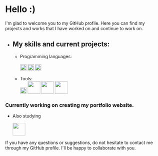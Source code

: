 
<!--
**lyahorskiy/lyahorskiy** is a ✨ _special_ ✨ repository because its `README.md` (this file) appears on your GitHub profile.

Here are some ideas to get you started:

- 🔭 I’m currently working on ...
- 🌱 I’m currently learning ...
- 👯 I’m looking to collaborate on ...
- 🤔 I’m looking for help with ...
- 💬 Ask me about ...
- 📫 How to reach me: ...
- 😄 Pronouns: ...
- ⚡ Fun fact: ...
-->

# Hello :)
 I'm glad to welcome you to my GitHub profile. Here you can find my projects and works that I have worked on and continue to work on. 


 * ## My skills and current projects:
   * Programming languages:<br><br>
      <img width="20" src="https://cdn-icons-png.flaticon.com/128/5968/5968292.png"></img>
    <img width="20" src="https://cdn-icons-png.flaticon.com/128/5968/5968267.png"></img>
    <img width="20" src="https://cdn-icons-png.flaticon.com/128/5968/5968242.png"></img>

   * Tools:<br>
       <img width="20" src="https://git-scm.com/images/logos/downloads/Git-Icon-1788C.png"></img>
<img width="40" src="https://lesscss.org/public/img/less_logo.png"></img>
<img width="40" src="https://static.tildacdn.com/tild3238-6539-4334-b336-303633366265/1_IGn5E-1wp5mQ2DHoev.png"></img>
<img width="40" src="https://raw.githubusercontent.com/webpack-contrib/awesome-webpack/master/media/awesome_webpack_branding.png"></img>

### Currently working on creating my portfolio website.


* Also studying 

  <img width="40" src="https://wpintegrate.com/wp-content/uploads/2017/07/react-logo.png"></img>

If you have any questions or suggestions, do not hesitate to contact me through my GitHub profile. I'll be happy to collaborate with you.
